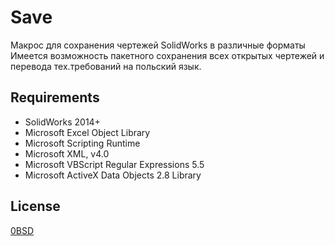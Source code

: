 ﻿# Save

Макрос для сохранения чертежей SolidWorks в различные форматы Имеется возможность пакетного сохранения всех открытых чертежей и перевода тех.требований на польский язык.

## Requirements

- SolidWorks 2014+
- Microsoft Excel Object Library
- Microsoft Scripting Runtime
- Microsoft XML, v4.0
- Microsoft VBScript Regular Expressions 5.5
- Microsoft ActiveX Data Objects 2.8 Library

## License

[0BSD](https://opensource.org/licenses/0BSD)
